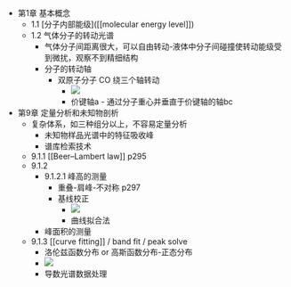 - 第1章 基本概念
    - 1.1 [分子内部能级]([[molecular energy level]])
    - 1.2 气体分子的转动光谱
        - 气体分子间距离很大，可以自由转动-液体中分子间碰撞使转动能级受到微扰，观察不到精细结构
        - 分子的转动轴
            - 双原子分子 CO 绕三个轴转动
                - ![](https://firebasestorage.googleapis.com/v0/b/firescript-577a2.appspot.com/o/imgs%2Fapp%2FXELiu-NovaKG%2Fah6FfEUxfR.png?alt=media&token=f3d7d7ec-cc44-41cd-b671-a00172797e2e)
                - 价键轴a - 通过分子重心并垂直于价键轴的轴bc
- 第9章 定量分析和未知物剖析
    - 复杂体系，如三种组分以上，不容易定量分析
        - 未知物样品光谱中的特征吸收峰
        - 谱库检索技术
    - 9.1.1 [[Beer–Lambert law]]   p295
    - 9.1.2
        - 9.1.2.1 峰高的测量
            - 重叠-肩峰-不对称 p297
            - 基线校正
                - ![](https://firebasestorage.googleapis.com/v0/b/firescript-577a2.appspot.com/o/imgs%2Fapp%2FXELiu-NovaKG%2FgJX3J71xvW.png?alt=media&token=35b0fcaa-a90e-4755-bcc3-fe4ab60a2745)
                - 曲线拟合法
        - 峰面积的测量
    - 9.1.3 [[curve fitting]] / band fit / peak solve
        - 洛伦兹函数分布 or 高斯函数分布-正态分布
        - ![](https://firebasestorage.googleapis.com/v0/b/firescript-577a2.appspot.com/o/imgs%2Fapp%2FXELiu-NovaKG%2F_ibRqb5Mey.jpg?alt=media&token=1ff5eb67-ae65-465b-b2dd-53c516e75ff4)
        - 导数光谱数据处理

